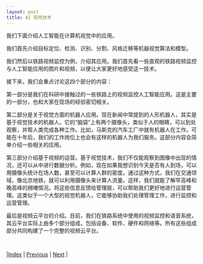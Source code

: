 ```yaml
---
layout: post
title: AI 视觉技术
---
```


我们下面介绍人工智能在计算机视觉中的应用。

我们首先介绍目标定位、检测、识别、分割、风格迁移等机器视觉算法和模型。

我们然后以铁路视频监控为例，介绍其应用。我们首先看一些直观的铁路视频监控与人工智能应用的图片和视频，以便让大家更好地感受这一技术。

接下来，我们会重点讨论这四个部分的内容：

第一部分是我们在科研中接触过的一些铁路上的视频监控人工智能应用。这是主要的一部分，也和大家在现场的经验密切相关。

第二部分是关于视觉方面的机器人应用。现在新闻中常提到的人形机器人，其实是基于视觉技术的机器人。它的“脑袋”上有两个摄像头，类似于人的眼睛，可以到处观察，并帮人类完成各种工作。比如，马斯克的汽车工厂中就有机器人在工作。可能在十年后，我们的工作岗位上也会有这样的机器人为我们服务。这部分内容会简单介绍一些相关的应用。

第三部分介绍基于视频的运营。基于视觉技术，我们不仅能观察到图像中出现的情况，还可以从中进行数据分析。例如，现在如果我想识别今天是否有人到场，可以用摄像头统计在场人数，甚至可以计算人群的密度。通过这种方式，我们在交通领域，像北京地铁，就可以利用摄像头来计算人流量。这样，我们就能了解早高峰和晚高峰的拥堵情况。将这些信息反馈给管理层，可以帮助我们更好地进行运营管理。这类似于一个大型的视觉机器人，它能够协助我们处理管理工作，进行监控和运营管理。

最后是视频云平台的介绍。目前，我们在铁路系统中使用的视频监控和语音系统，其云平台实际上由多个部分组成，包括设备、软件、硬件和网络等。所有这些组成部分共同构建了一个完整的视频云平台。

<br/>

|[Index](./) | [Previous](5-9-mamba) | [Next](6-3-cv) |
